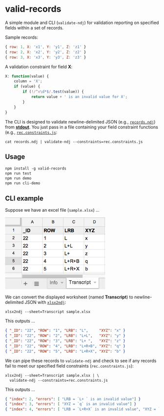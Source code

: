 # valid-records

A simple module and CLI (`validate-ndj`) for validation reporting on specified fields within a set of records.

Sample records:

```javascript
{ row: 1, X: 'x1', Y: 'y1', Z: 'z1' }
{ row: 2, X: 'x2', Y: 'y2', Z: 'z2' }
{ row: 3, X: 'x3', Y: 'y3', Z: 'z3' }
```

A validation constraint for field **X**:

```javascript
X: function(value) {
    column = 'X';
    if (value) {
        if (!/^x\d*$/.test(value)) {
            return value + ' is an invalid value for X';
        }
    }
}
```

The CLI is designed to validate newline-delimited JSON (e.g., [`records.ndj`](records.ndj)) from [**stdout**](http://en.wikipedia.org/wiki/Standard_streams).  You just pass 
in a file containing your field constraint functions (e.g., [`rec.constraints.js`](rec.constraints.js):

    cat records.ndj | validate-ndj --constraints=rec.constraints.js


## Usage

    npm install -g valid-records
    npm run test
    npm run demo
    npm run cli-demo


## CLI example

Suppose we have an excel file (`sample.xlsx`) ...

![sample file](records.png)

We can convert the displayed worksheet (named **Transcript**) to newline-delimited JSON with [`xlsx2ndj`](https://github.com/joyrexus/parse-xlsx):

    xlsx2ndj --sheet=Transcript sample.xlsx 

This outputs ...

```json
{ "_ID": "22", "ROW": "1", "LRB": "L",     "XYZ": "x" }
{ "_ID": "22", "ROW": "2", "LRB": "L+L",   "XYZ": "y" }
{ "_ID": "22", "ROW": "3", "LRB": "L+ ",   "XYZ": "z" }
{ "_ID": "22", "ROW": "4", "LRB": "L+R+B", "XYZ": "q" }
{ "_ID": "22", "ROW": "5", "LRB": "L+R+X", "XYZ": "b" }
```

We can pipe these records to `validate-ndj` and check to see if any records
fail to meet our specified field constraints (`rec.constraints.js`):

    xlsx2ndj --sheet=Transcript sample.xlsx | \
      validate-ndj --constraints=rec.constraints.js

This outputs ...

```json
{ "index": 2, "errors": [ "LRB = `L+ ` is an invalid value"] }
{ "index": 3, "errors": [ "XYZ = `q` is an invalid value"] }
{ "index": 4, "errors": [ "LRB = `L+R+X` is an invalid value", "XYZ = `b` is an invalid value" ] }
```
